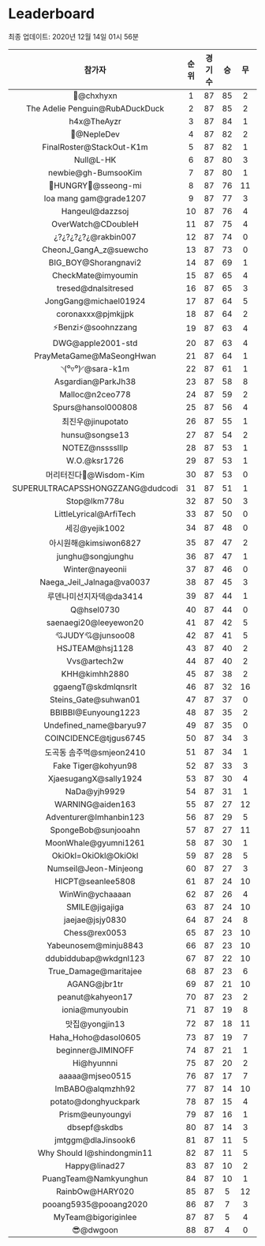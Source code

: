 # Leaderboard
최종 업데이트: 2020년 12월 14일 01시 56분




| 참가자 | 순위 | 경기수 | 승 | 무 | 패 | 승점 |
|:---:|:---:|:---:|:---:|:---:|:---:|:---:|
| 👑@chxhyxn | 1 | 87 | 85 | 2 | 0 | 257 |
| The Adelie Penguin@RubADuckDuck | 2 | 87 | 85 | 2 | 0 | 257 |
| h4x@TheAyzr | 3 | 87 | 84 | 1 | 2 | 253 |
| 🥈@NepleDev | 4 | 87 | 82 | 2 | 3 | 248 |
| FinalRoster@StackOut-K1m | 5 | 87 | 82 | 1 | 4 | 247 |
| Null@L-HK | 6 | 87 | 80 | 3 | 4 | 243 |
| newbie@gh-BumsooKim | 7 | 87 | 80 | 1 | 6 | 241 |
| 🍗HUNGRY🍗@sseong-mi | 8 | 87 | 76 | 11 | 0 | 239 |
| loa mang gam@grade1207 | 9 | 87 | 77 | 3 | 7 | 234 |
| Hangeul@dazzsoj | 10 | 87 | 76 | 4 | 7 | 232 |
| OverWatch@CDoubleH | 11 | 87 | 75 | 4 | 8 | 229 |
| ¿?¿?¿?¿?¿@rakbin007 | 12 | 87 | 74 | 0 | 13 | 222 |
| CheonJ_GangA_z@suewcho | 13 | 87 | 73 | 0 | 14 | 219 |
| BIG_BOY@Shorangnavi2 | 14 | 87 | 69 | 1 | 17 | 208 |
| CheckMate@imyoumin | 15 | 87 | 65 | 4 | 18 | 199 |
| tresed@dnalsitresed | 16 | 87 | 65 | 3 | 19 | 198 |
| JongGang@michael01924 | 17 | 87 | 64 | 5 | 18 | 197 |
| coronaxxx@pjmkjjpk | 18 | 87 | 64 | 2 | 21 | 194 |
| ⚡Benzi⚡@soohnzzang | 19 | 87 | 63 | 4 | 20 | 193 |
| DWG@apple2001-std | 20 | 87 | 63 | 4 | 20 | 193 |
| PrayMetaGame@MaSeongHwan | 21 | 87 | 64 | 1 | 22 | 193 |
| ◝(⁰▿⁰)◜@sara-k1m | 22 | 87 | 61 | 1 | 25 | 184 |
| Asgardian@ParkJh38 | 23 | 87 | 58 | 8 | 21 | 182 |
| Malloc@n2ceo778 | 24 | 87 | 59 | 2 | 26 | 179 |
| Spurs@hansol000808 | 25 | 87 | 56 | 4 | 27 | 172 |
| 최진우@jinupotato | 26 | 87 | 55 | 1 | 31 | 166 |
| hunsu@songse13 | 27 | 87 | 54 | 2 | 31 | 164 |
| NOTEZ@nsssslllp | 28 | 87 | 53 | 1 | 33 | 160 |
| W.O.@ksr1726 | 29 | 87 | 53 | 1 | 33 | 160 |
| 머리터진다🤯@Wisdom-Kim | 30 | 87 | 53 | 0 | 34 | 159 |
| SUPERULTRACAPSSHONGZZANG@dudcodi | 31 | 87 | 51 | 1 | 35 | 154 |
| Stop@lkm778u | 32 | 87 | 50 | 3 | 34 | 153 |
| LittleLyrical@ArfiTech | 33 | 87 | 50 | 0 | 37 | 150 |
| 세깅@yejik1002 | 34 | 87 | 48 | 0 | 39 | 144 |
| 아시원해@kimsiwon6827 | 35 | 87 | 47 | 2 | 38 | 143 |
| junghu@songjunghu | 36 | 87 | 47 | 1 | 39 | 142 |
| Winter@nayeonii | 37 | 87 | 46 | 0 | 41 | 138 |
| Naega_Jeil_Jalnaga@va0037 | 38 | 87 | 45 | 3 | 39 | 138 |
| 루덴나미선지자덱@da3414 | 39 | 87 | 44 | 1 | 42 | 133 |
| Q@hsel0730 | 40 | 87 | 44 | 0 | 43 | 132 |
| saenaegi20@leeyewon20 | 41 | 87 | 42 | 5 | 40 | 131 |
| 💘JUDY💘@junsoo08 | 42 | 87 | 41 | 5 | 41 | 128 |
| HSJTEAM@hsj1128 | 43 | 87 | 40 | 2 | 45 | 122 |
| Vvs@artech2w | 44 | 87 | 40 | 2 | 45 | 122 |
| KHH@kimhh2880 | 45 | 87 | 38 | 2 | 47 | 116 |
| ggaengT@skdmlqnsrlt | 46 | 87 | 32 | 16 | 39 | 112 |
| Steins_Gate@suhwan01 | 47 | 87 | 37 | 0 | 50 | 111 |
| BBIBBI@Eunyoung1223 | 48 | 87 | 35 | 2 | 50 | 107 |
| Undefined_name@baryu97 | 49 | 87 | 35 | 0 | 52 | 105 |
| COINCIDENCE@tjgus6745 | 50 | 87 | 34 | 3 | 50 | 105 |
| 도곡동 솜주먹@smjeon2410 | 51 | 87 | 34 | 1 | 52 | 103 |
| Fake Tiger@kohyun98 | 52 | 87 | 33 | 3 | 51 | 102 |
| XjaesugangX@sally1924 | 53 | 87 | 30 | 4 | 53 | 94 |
| NaDa@yjh9929 | 54 | 87 | 31 | 1 | 55 | 94 |
| WARNING@aiden163 | 55 | 87 | 27 | 12 | 48 | 93 |
| Adventurer@Imhanbin123 | 56 | 87 | 29 | 5 | 53 | 92 |
| SpongeBob@sunjooahn | 57 | 87 | 27 | 11 | 49 | 92 |
| MoonWhale@gyumni1261 | 58 | 87 | 30 | 1 | 56 | 91 |
| OkiOkl=OkiOkl@OkiOkl | 59 | 87 | 28 | 5 | 54 | 89 |
| Numseil@Jeon-Minjeong | 60 | 87 | 27 | 3 | 57 | 84 |
| HICPT@seanlee5808 | 61 | 87 | 24 | 10 | 53 | 82 |
| WinWin@ychaaaan | 62 | 87 | 26 | 4 | 57 | 82 |
| SMILE@jigajiga | 63 | 87 | 24 | 10 | 53 | 82 |
| jaejae@jsjy0830 | 64 | 87 | 24 | 8 | 55 | 80 |
| Chess@rex0053 | 65 | 87 | 23 | 10 | 54 | 79 |
| Yabeunosem@minju8843 | 66 | 87 | 23 | 10 | 54 | 79 |
| ddubiddubap@wkdgnl123 | 67 | 87 | 22 | 10 | 55 | 76 |
| True_Damage@maritajee | 68 | 87 | 23 | 6 | 58 | 75 |
| AGANG@jbr1tr | 69 | 87 | 21 | 10 | 56 | 73 |
| peanut@kahyeon17 | 70 | 87 | 23 | 2 | 62 | 71 |
| ionia@munyoubin | 71 | 87 | 19 | 8 | 60 | 65 |
| 맛집@yongjin13 | 72 | 87 | 18 | 11 | 58 | 65 |
| Haha_Hoho@dasol0605 | 73 | 87 | 19 | 7 | 61 | 64 |
| beginner@JIMINOFF | 74 | 87 | 21 | 1 | 65 | 64 |
| Hi@hyunnni | 75 | 87 | 20 | 2 | 65 | 62 |
| aaaaa@mjseo0515 | 76 | 87 | 17 | 7 | 63 | 58 |
| ImBABO@alqmzhh92 | 77 | 87 | 14 | 10 | 63 | 52 |
| potato@donghyuckpark | 78 | 87 | 15 | 4 | 68 | 49 |
| Prism@eunyoungyi | 79 | 87 | 16 | 1 | 70 | 49 |
| dbsepf@skdbs | 80 | 87 | 14 | 3 | 70 | 45 |
| jmtggm@dlaJinsook6 | 81 | 87 | 11 | 5 | 71 | 38 |
| Why Should I@shindongmin11 | 82 | 87 | 11 | 5 | 71 | 38 |
| Happy@linad27 | 83 | 87 | 10 | 2 | 75 | 32 |
| PuangTeam@Namkyunghun | 84 | 87 | 10 | 1 | 76 | 31 |
| RainbOw@HARY020 | 85 | 87 | 5 | 12 | 70 | 27 |
| pooang5935@pooang2020 | 86 | 87 | 7 | 3 | 77 | 24 |
| MyTeam@bigoriginlee | 87 | 87 | 5 | 4 | 78 | 19 |
| 😎@dwgoon | 88 | 87 | 4 | 0 | 83 | 12 |